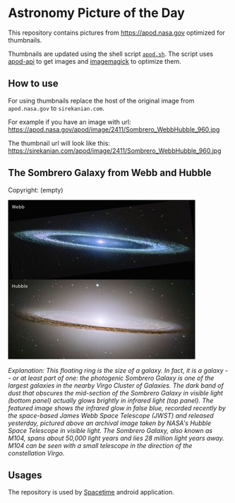 # Astronomy Picture of the Day

This repository contains pictures from https://apod.nasa.gov optimized for thumbnails.

Thumbnails are updated using the shell script [`apod.sh`](apod.sh). The script
uses [apod-api](https://github.com/nasa/apod-api) to get images and [imagemagick](https://imagemagick.org) to
optimize them.

## How to use

For using thumbnails replace the host of the original image from `apod.nasa.gov` to `sirekanian.com`.

For example if you have an image with url:<br>
https://apod.nasa.gov/apod/image/2411/Sombrero_WebbHubble_960.jpg

The thumbnail url will look like this:<br>
https://sirekanian.com/apod/image/2411/Sombrero_WebbHubble_960.jpg

## The Sombrero Galaxy from Webb and Hubble

Copyright: (empty)

[![the picture of the day][1]][2]

_Explanation: This floating ring is the size of a galaxy.  In fact, it is a galaxy -- or at least part of one: the photogenic Sombrero Galaxy is one of the largest galaxies in the nearby Virgo Cluster of Galaxies.  The dark band of dust that obscures the mid-section of the Sombrero Galaxy in visible light (bottom panel) actually glows brightly in infrared light (top panel).  The featured image shows the infrared glow in false blue, recorded recently by the space-based James Webb Space Telescope (JWST) and released yesterday,  pictured above an archival image taken by NASA's Hubble Space Telescope in visible light. The Sombrero Galaxy, also known as M104, spans about 50,000 light years and lies 28 million light years away.  M104 can be seen with a small telescope in the direction of the constellation Virgo._

## Usages

The repository is used by [Spacetime][3] android application.

[1]: image/2411/Sombrero_WebbHubble_960.jpg

[2]: https://apod.nasa.gov/apod/image/2411/Sombrero_WebbHubble_960.jpg

[3]: https://github.com/sirekanian/spacetime

